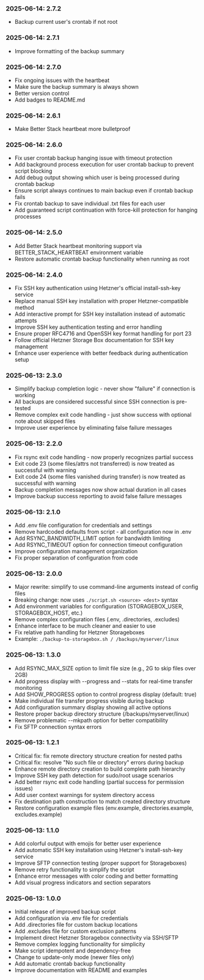 ### 2025-06-14: 2.7.2

* Backup current user's crontab if not root

### 2025-06-14: 2.7.1

* Improve formatting of the backup summary

### 2025-06-14: 2.7.0

* Fix ongoing issues with the heartbeat
* Make sure the backup summary is always shown
* Better version control
* Add badges to README.md

### 2025-06-14: 2.6.1

* Make Better Stack heartbeat more bulletproof

### 2025-06-14: 2.6.0

* Fix user crontab backup hanging issue with timeout protection
* Add background process execution for user crontab backup to prevent script blocking
* Add debug output showing which user is being processed during crontab backup
* Ensure script always continues to main backup even if crontab backup fails
* Fix crontab backup to save individual .txt files for each user
* Add guaranteed script continuation with force-kill protection for hanging processes

### 2025-06-14: 2.5.0

* Add Better Stack heartbeat monitoring support via BETTER_STACK_HEARTBEAT environment variable
* Restore automatic crontab backup functionality when running as root

### 2025-06-14: 2.4.0

* Fix SSH key authentication using Hetzner's official install-ssh-key service
* Replace manual SSH key installation with proper Hetzner-compatible method
* Add interactive prompt for SSH key installation instead of automatic attempts
* Improve SSH key authentication testing and error handling
* Ensure proper RFC4716 and OpenSSH key format handling for port 23
* Follow official Hetzner Storage Box documentation for SSH key management
* Enhance user experience with better feedback during authentication setup

### 2025-06-13: 2.3.0

* Simplify backup completion logic - never show "failure" if connection is working
* All backups are considered successful since SSH connection is pre-tested
* Remove complex exit code handling - just show success with optional note about skipped files
* Improve user experience by eliminating false failure messages

### 2025-06-13: 2.2.0

* Fix rsync exit code handling - now properly recognizes partial success
* Exit code 23 (some files/attrs not transferred) is now treated as successful with warning
* Exit code 24 (some files vanished during transfer) is now treated as successful with warning
* Backup completion messages now show actual duration in all cases
* Improve backup success reporting to avoid false failure messages

### 2025-06-13: 2.1.0

* Add .env file configuration for credentials and settings
* Remove hardcoded defaults from script - all configuration now in .env
* Add RSYNC_BANDWIDTH_LIMIT option for bandwidth limiting
* Add RSYNC_TIMEOUT option for connection timeout configuration
* Improve configuration management organization
* Fix proper separation of configuration from code

### 2025-06-13: 2.0.0

* Major rewrite: simplify to use command-line arguments instead of config files
* Breaking change: now uses `./script.sh <source> <dest>` syntax
* Add environment variables for configuration (STORAGEBOX_USER, STORAGEBOX_HOST, etc.)
* Remove complex configuration files (.env, .directories, .excludes)
* Enhance interface to be much cleaner and easier to use
* Fix relative path handling for Hetzner Storageboxes
* Example: `./backup-to-storagebox.sh / /backups/myserver/linux`

### 2025-06-13: 1.3.0

* Add RSYNC_MAX_SIZE option to limit file size (e.g., 2G to skip files over 2GB)
* Add progress display with --progress and --stats for real-time transfer monitoring
* Add SHOW_PROGRESS option to control progress display (default: true)
* Make individual file transfer progress visible during backup
* Add configuration summary display showing all active options
* Restore proper backup directory structure (/backups/myserver/linux)
* Remove problematic --mkpath option for better compatibility
* Fix SFTP connection syntax errors

### 2025-06-13: 1.2.1

* Critical fix: fix remote directory structure creation for nested paths
* Critical fix: resolve "No such file or directory" errors during backup
* Enhance remote directory creation to build complete path hierarchy
* Improve SSH key path detection for sudo/root usage scenarios
* Add better rsync exit code handling (partial success for permission issues)
* Add user context warnings for system directory access
* Fix destination path construction to match created directory structure
* Restore configuration example files (env.example, directories.example, excludes.example)

### 2025-06-13: 1.1.0

* Add colorful output with emojis for better user experience
* Add automatic SSH key installation using Hetzner's install-ssh-key service
* Improve SFTP connection testing (proper support for Storageboxes)
* Remove retry functionality to simplify the script
* Enhance error messages with color coding and better formatting
* Add visual progress indicators and section separators

### 2025-06-13: 1.0.0

* Initial release of improved backup script
* Add configuration via .env file for credentials
* Add .directories file for custom backup locations
* Add .excludes file for custom exclusion patterns
* Implement direct Hetzner Storagebox connectivity via SSH/SFTP
* Remove complex logging functionality for simplicity
* Make script idempotent and dependency-free
* Change to update-only mode (newer files only)
* Add automatic crontab backup functionality
* Improve documentation with README and examples 